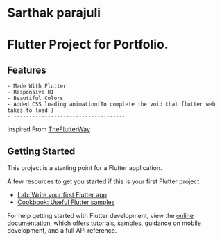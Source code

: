 # Sarthak parajuli

#  Flutter Project for Portfolio. 
## Features 
    - Made With Flutter 
    - Responsive UI 
    - Beautiful Colors 
    - Added CSS loading animation(To complete the void that flutter web takes to load )
    - ------------------------------------



 Inspired From  <a href="https://www.youtube.com/c/TheFlutterWay">TheFlutterWay</a>

## Getting Started

This project is a starting point for a Flutter application.

A few resources to get you started if this is your first Flutter project:

- [Lab: Write your first Flutter app](https://docs.flutter.dev/get-started/codelab)
- [Cookbook: Useful Flutter samples](https://docs.flutter.dev/cookbook)

For help getting started with Flutter development, view the
[online documentation](https://docs.flutter.dev/), which offers tutorials,
samples, guidance on mobile development, and a full API reference.

